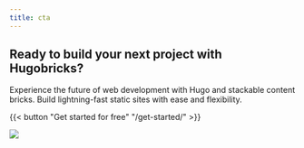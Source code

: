 ```yaml
---
title: cta
---
```

## Ready to build your next project with Hugobricks?

Experience the future of web development with Hugo and stackable content bricks. Build lightning-fast static sites with ease and flexibility.

{{< button "Get started for free" "/get-started/" >}}

![](/uploads/brick_cta.png)